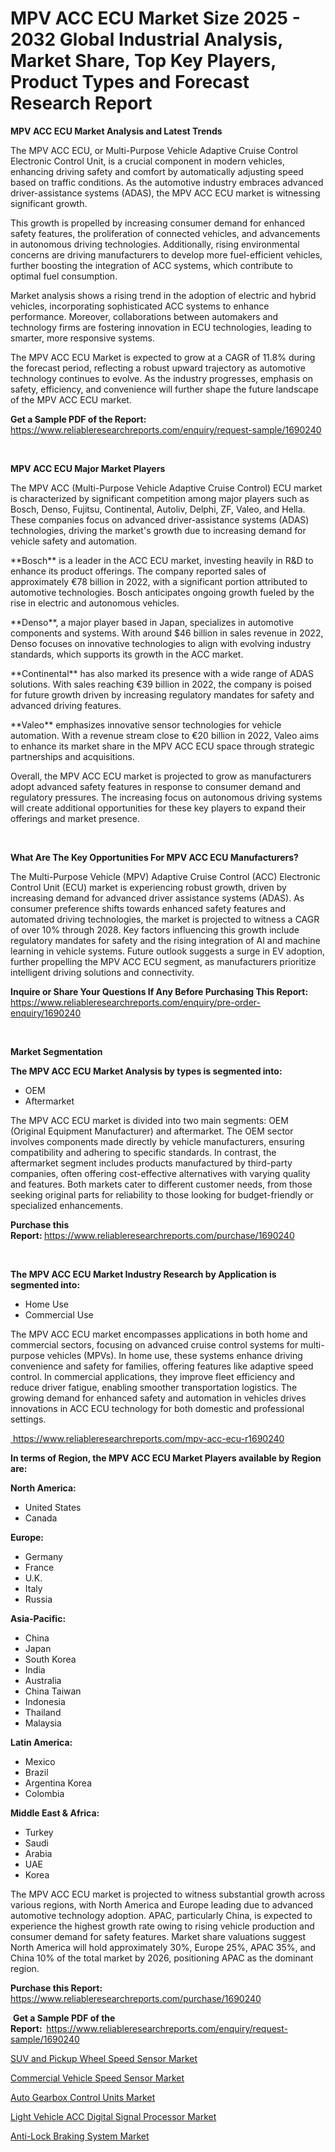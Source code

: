 <p><h1>MPV ACC ECU Market Size 2025 - 2032 Global Industrial Analysis, Market Share, Top Key Players, Product Types and Forecast Research Report</h1></p><p><strong>MPV ACC ECU Market Analysis and Latest Trends</strong></p>
<p><p>The MPV ACC ECU, or Multi-Purpose Vehicle Adaptive Cruise Control Electronic Control Unit, is a crucial component in modern vehicles, enhancing driving safety and comfort by automatically adjusting speed based on traffic conditions. As the automotive industry embraces advanced driver-assistance systems (ADAS), the MPV ACC ECU market is witnessing significant growth. </p><p>This growth is propelled by increasing consumer demand for enhanced safety features, the proliferation of connected vehicles, and advancements in autonomous driving technologies. Additionally, rising environmental concerns are driving manufacturers to develop more fuel-efficient vehicles, further boosting the integration of ACC systems, which contribute to optimal fuel consumption.</p><p>Market analysis shows a rising trend in the adoption of electric and hybrid vehicles, incorporating sophisticated ACC systems to enhance performance. Moreover, collaborations between automakers and technology firms are fostering innovation in ECU technologies, leading to smarter, more responsive systems. </p><p>The MPV ACC ECU Market is expected to grow at a CAGR of 11.8% during the forecast period, reflecting a robust upward trajectory as automotive technology continues to evolve. As the industry progresses, emphasis on safety, efficiency, and convenience will further shape the future landscape of the MPV ACC ECU market.</p></p>
<p><strong>Get a Sample PDF of the Report:&nbsp;</strong> <a href="https://www.reliableresearchreports.com/enquiry/request-sample/1690240?utm_campaign=118&utm_medium=2&utm_source=Github&utm_content=ia&utm_term=26032025&utm_id=mpv-acc-ecu">https://www.reliableresearchreports.com/enquiry/request-sample/1690240</a></p>
<p>&nbsp;</p>
<p><strong>MPV ACC ECU Major Market Players</strong></p>
<p><p>The MPV ACC (Multi-Purpose Vehicle Adaptive Cruise Control) ECU market is characterized by significant competition among major players such as Bosch, Denso, Fujitsu, Continental, Autoliv, Delphi, ZF, Valeo, and Hella. These companies focus on advanced driver-assistance systems (ADAS) technologies, driving the market's growth due to increasing demand for vehicle safety and automation.</p><p>**Bosch** is a leader in the ACC ECU market, investing heavily in R&D to enhance its product offerings. The company reported sales of approximately €78 billion in 2022, with a significant portion attributed to automotive technologies. Bosch anticipates ongoing growth fueled by the rise in electric and autonomous vehicles.</p><p>**Denso**, a major player based in Japan, specializes in automotive components and systems. With around $46 billion in sales revenue in 2022, Denso focuses on innovative technologies to align with evolving industry standards, which supports its growth in the ACC market.</p><p>**Continental** has also marked its presence with a wide range of ADAS solutions. With sales reaching €39 billion in 2022, the company is poised for future growth driven by increasing regulatory mandates for safety and advanced driving features.</p><p>**Valeo** emphasizes innovative sensor technologies for vehicle automation. With a revenue stream close to €20 billion in 2022, Valeo aims to enhance its market share in the MPV ACC ECU space through strategic partnerships and acquisitions.</p><p>Overall, the MPV ACC ECU market is projected to grow as manufacturers adopt advanced safety features in response to consumer demand and regulatory pressures. The increasing focus on autonomous driving systems will create additional opportunities for these key players to expand their offerings and market presence.</p></p>
<p>&nbsp;</p>
<p><strong>What Are The Key Opportunities For MPV ACC ECU Manufacturers?</strong></p>
<p><p>The Multi-Purpose Vehicle (MPV) Adaptive Cruise Control (ACC) Electronic Control Unit (ECU) market is experiencing robust growth, driven by increasing demand for advanced driver assistance systems (ADAS). As consumer preference shifts towards enhanced safety features and automated driving technologies, the market is projected to witness a CAGR of over 10% through 2028. Key factors influencing this growth include regulatory mandates for safety and the rising integration of AI and machine learning in vehicle systems. Future outlook suggests a surge in EV adoption, further propelling the MPV ACC ECU segment, as manufacturers prioritize intelligent driving solutions and connectivity.</p></p>
<p><strong>Inquire or Share Your Questions If Any Before Purchasing This Report:</strong> <a href="https://www.reliableresearchreports.com/enquiry/pre-order-enquiry/1690240?utm_campaign=118&utm_medium=2&utm_source=Github&utm_content=ia&utm_term=26032025&utm_id=mpv-acc-ecu">https://www.reliableresearchreports.com/enquiry/pre-order-enquiry/1690240</a></p>
<p>&nbsp;</p>
<p><strong>Market Segmentation</strong></p>
<p><strong>The MPV ACC ECU Market Analysis by types is segmented into:</strong></p>
<p><ul><li>OEM</li><li>Aftermarket</li></ul></p>
<p><p>The MPV ACC ECU market is divided into two main segments: OEM (Original Equipment Manufacturer) and aftermarket. The OEM sector involves components made directly by vehicle manufacturers, ensuring compatibility and adhering to specific standards. In contrast, the aftermarket segment includes products manufactured by third-party companies, often offering cost-effective alternatives with varying quality and features. Both markets cater to different customer needs, from those seeking original parts for reliability to those looking for budget-friendly or specialized enhancements.</p></p>
<p><strong>Purchase this Report:&nbsp;</strong><a href="https://www.reliableresearchreports.com/purchase/1690240?utm_campaign=118&utm_medium=2&utm_source=Github&utm_content=ia&utm_term=26032025&utm_id=mpv-acc-ecu">https://www.reliableresearchreports.com/purchase/1690240</a></p>
<p>&nbsp;</p>
<p><strong>The MPV ACC ECU Market Industry Research by Application is segmented into:</strong></p>
<p><ul><li>Home Use</li><li>Commercial Use</li></ul></p>
<p><p>The MPV ACC ECU market encompasses applications in both home and commercial sectors, focusing on advanced cruise control systems for multi-purpose vehicles (MPVs). In home use, these systems enhance driving convenience and safety for families, offering features like adaptive speed control. In commercial applications, they improve fleet efficiency and reduce driver fatigue, enabling smoother transportation logistics. The growing demand for enhanced safety and automation in vehicles drives innovations in ACC ECU technology for both domestic and professional settings.</p></p>
<p><a href="https://www.reliableresearchreports.com/mpv-acc-ecu-r1690240?utm_campaign=118&utm_medium=2&utm_source=Github&utm_content=ia&utm_term=26032025&utm_id=mpv-acc-ecu">&nbsp;https://www.reliableresearchreports.com/mpv-acc-ecu-r1690240</a></p>
<p><strong>In terms of Region, the MPV ACC ECU Market Players available by Region are:</strong></p>
<p>
    <p> <strong> North America: </strong>
        <ul>
            <li>United States</li>
            <li>Canada</li>
        </ul>
        </p> 
    <p> <strong> Europe: </strong>
        <ul>
            <li>Germany</li>
            <li>France</li>
            <li>U.K.</li>
            <li>Italy</li>
            <li>Russia</li>
        </ul>
        </p> 
    <p> <strong> Asia-Pacific: </strong>
        <ul>
            <li>China</li>
            <li>Japan</li>
            <li>South Korea</li>
            <li>India</li>
            <li>Australia</li>
            <li>China Taiwan</li>
            <li>Indonesia</li>
            <li>Thailand</li>
            <li>Malaysia</li>
        </ul>
        </p> 
    <p> <strong> Latin America: </strong>
        <ul>
            <li>Mexico</li>
            <li>Brazil</li>
            <li>Argentina Korea</li>
            <li>Colombia</li>
        </ul>
        </p> 
    <p> <strong> Middle East & Africa: </strong>
        <ul>
            <li>Turkey</li>
            <li>Saudi</li>
            <li>Arabia</li>
            <li>UAE</li>
            <li>Korea</li>
        </ul>
    </p>
    </p>
<p><p>The MPV ACC ECU market is projected to witness substantial growth across various regions, with North America and Europe leading due to advanced automotive technology adoption. APAC, particularly China, is expected to experience the highest growth rate owing to rising vehicle production and consumer demand for safety features. Market share valuations suggest North America will hold approximately 30%, Europe 25%, APAC 35%, and China 10% of the total market by 2026, positioning APAC as the dominant region.</p></p>
<p><strong>Purchase this Report: </strong><a href="https://www.reliableresearchreports.com/purchase/1690240?utm_campaign=118&utm_medium=2&utm_source=Github&utm_content=ia&utm_term=26032025&utm_id=mpv-acc-ecu">https://www.reliableresearchreports.com/purchase/1690240</a></p>
<p>&nbsp;<strong>Get a Sample PDF of the Report:&nbsp;&nbsp;</strong><a href="https://www.reliableresearchreports.com/enquiry/request-sample/1690240?utm_campaign=118&utm_medium=2&utm_source=Github&utm_content=ia&utm_term=26032025&utm_id=mpv-acc-ecu">https://www.reliableresearchreports.com/enquiry/request-sample/1690240</a></p>
<p><strong></strong></p>
<p><p><a href="https://github.com/baheraennika/Market-Research-Report-List-1/blob/main/suv-and-pickup-wheel-speed-sensor-market.md?utm_campaign=118&utm_medium=2&utm_source=Github&utm_content=ia&utm_term=26032025&utm_id=mpv-acc-ecu">SUV and Pickup Wheel Speed Sensor Market</a></p><p><a href="https://github.com/elroddrewspm/Market-Research-Report-List-1/blob/main/commercial-vehicle-speed-sensor-market.md?utm_campaign=118&utm_medium=2&utm_source=Github&utm_content=ia&utm_term=26032025&utm_id=mpv-acc-ecu">Commercial Vehicle Speed Sensor Market</a></p><p><a href="https://github.com/mokeleveisel/Market-Research-Report-List-1/blob/main/auto-gearbox-control-units-market.md?utm_campaign=118&utm_medium=2&utm_source=Github&utm_content=ia&utm_term=26032025&utm_id=mpv-acc-ecu">Auto Gearbox Control Units Market</a></p><p><a href="https://github.com/helmeludu/Market-Research-Report-List-1/blob/main/light-vehicle-acc-digital-signal-processor-market.md?utm_campaign=118&utm_medium=2&utm_source=Github&utm_content=ia&utm_term=26032025&utm_id=mpv-acc-ecu">Light Vehicle ACC Digital Signal Processor Market</a></p><p><a href="https://github.com/dukerghostki/Market-Research-Report-List-1/blob/main/anti-lock-braking-system-market.md?utm_campaign=118&utm_medium=2&utm_source=Github&utm_content=ia&utm_term=26032025&utm_id=mpv-acc-ecu">Anti-Lock Braking System Market</a></p></p>